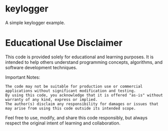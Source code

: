 # keylogger
A simple keylogger example. 
# Educational Use Disclaimer

This code is provided solely for educational and learning purposes. It is intended to help others understand programming concepts, algorithms, and software development techniques.

Important Notes:

    The code may not be suitable for production use or commercial applications without significant modification and testing.
    By using this code, you acknowledge that it is offered "as-is" without warranty of any kind, express or implied.
    The author(s) disclaim any responsibility for damages or issues that may arise from using this code outside its intended scope.

Feel free to use, modify, and share this code responsibly, but always respect the original intent of learning and collaboration.

